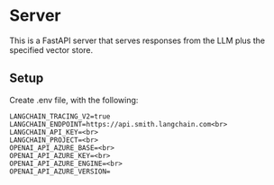 # Server
This is a FastAPI server that serves responses from the LLM plus the specified vector store.

## Setup

Create .env file, with the following:

```
LANGCHAIN_TRACING_V2=true
LANGCHAIN_ENDPOINT=https://api.smith.langchain.com<br>
LANGCHAIN_API_KEY=<br>
LANGCHAIN_PROJECT=<br>
OPENAI_API_AZURE_BASE=<br>
OPENAI_API_AZURE_KEY=<br>
OPENAI_API_AZURE_ENGINE=<br>
OPENAI_API_AZURE_VERSION=
```